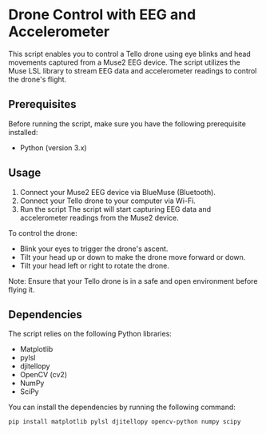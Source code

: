 # Drone Control with EEG and Accelerometer

This script enables you to control a Tello drone using eye blinks and head movements captured from a Muse2 EEG device. The script utilizes the Muse LSL library to stream EEG data and accelerometer readings to control the drone's flight.

## Prerequisites

Before running the script, make sure you have the following prerequisite installed:
- Python (version 3.x)
  
## Usage
1. Connect your Muse2 EEG device via BlueMuse (Bluetooth).
2. Connect your Tello drone to your computer via Wi-Fi.
3. Run the script
   The script will start capturing EEG data and accelerometer readings from the Muse2 device.

To control the drone:
- Blink your eyes to trigger the drone's ascent.
- Tilt your head up or down to make the drone move forward or down.
- Tilt your head left or right to rotate the drone.

Note: Ensure that your Tello drone is in a safe and open environment before flying it.
  
## Dependencies
The script relies on the following Python libraries:
- Matplotlib
- pylsl
- djitellopy
- OpenCV (cv2)
- NumPy
- SciPy

You can install the dependencies by running the following command:
```shell
pip install matplotlib pylsl djitellopy opencv-python numpy scipy


